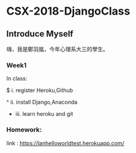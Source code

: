 # CSX-2018-DjangoClass

## Introduce Myself

嗨，我是鄭羽嵐，今年心理系大三的學生。

### Week1

In class:

$ i. register Heroku,Github

^ ii. install Django,Anaconda

* iii. learn heroku and git

### Homework:

link : https://lanhelloworldtest.herokuapp.com/
